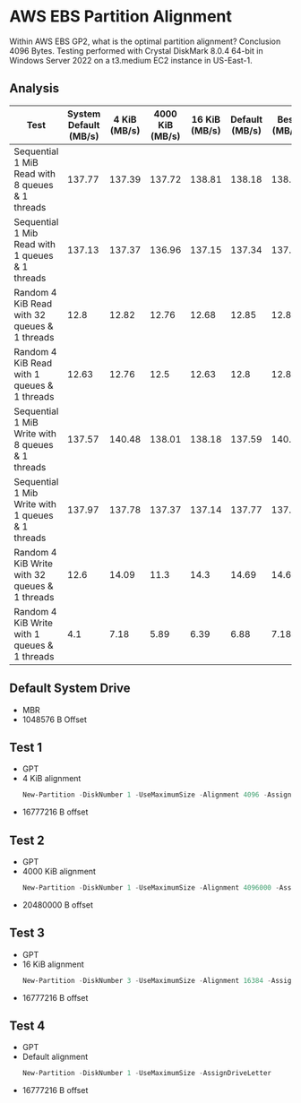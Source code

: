 # AWS EBS Partition Alignment

Within AWS EBS GP2, what is the optimal partition alignment?
Conclusion 4096 Bytes.
Testing performed with Crystal DiskMark 8.0.4 64-bit in Windows Server 2022 on a t3.medium EC2 instance in US-East-1.

## Analysis
| Test | System Default (MB/s) | 4 KiB (MB/s) | 4000 KiB (MB/s) | 16 KiB (MB/s) | Default (MB/s) | Best (MB/s) | Worst (MB/s) | Delta (%) |
| - | - | - | - | - | - | - | - | - |
| Sequential 1 MiB Read with 8 queues & 1 threads | 137.77 | 137.39 | 137.72 | 138.81 | 138.18 | 138.81 | 137.39 | 1 |
| Sequential 1 Mib Read with 1 queues & 1 threads | 137.13 | 137.37 | 136.96 | 137.15 | 137.34 | 137.37 | 136.96 | 0 |
| Random 4 KiB Read with 32 queues & 1 threads | 12.8 | 12.82 | 12.76 | 12.68 | 12.85 | 12.85 | 12.68 | 1 |
| Random 4 KiB Read with 1 queues & 1 threads | 12.63 | 12.76 | 12.5 | 12.63 | 12.8 | 12.8 | 12.5 | 2 |
| Sequential 1 MiB Write with 8 queues & 1 threads | 137.57 | 140.48 | 138.01 | 138.18 | 137.59 | 140.48 | 137.57 | 2 |
| Sequential 1 Mib Write with 1 queues & 1 threads | 137.97 | 137.78 | 137.37 | 137.14 | 137.77 | 137.97 | 137.14 | 1 |
| Random 4 KiB Write with 32 queues & 1 threads | 12.6 | 14.09 | 11.3 | 14.3 | 14.69 | 14.69 | 11.3 | 30 |
| Random 4 KiB Write with 1 queues & 1 threads | 4.1 | 7.18 | 5.89 | 6.39 | 6.88 | 7.18 | 4.1 | 75 |

## Default System Drive
- MBR
- 1048576 B Offset

## Test 1
- GPT
- 4 KiB alignment
    ```powershell
    New-Partition -DiskNumber 1 -UseMaximumSize -Alignment 4096 -AssignDriveLetter
    ```
- 16777216 B offset

## Test 2
- GPT
- 4000 KiB alignment
    ```powershell
    New-Partition -DiskNumber 1 -UseMaximumSize -Alignment 4096000 -AssignDriveLetter
    ```
- 20480000 B offset

## Test 3
- GPT
- 16 KiB alignment
    ```powershell
    New-Partition -DiskNumber 3 -UseMaximumSize -Alignment 16384 -AssignDriveLetter
    ```
- 16777216 B offset

## Test 4
- GPT
- Default alignment
    ```powershell
    New-Partition -DiskNumber 1 -UseMaximumSize -AssignDriveLetter
    ```
- 16777216 B offset

